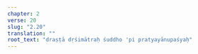 ```yaml
---
chapter: 2
verse: 20
slug: "2.20"
translation: ""
root_text: "draṣṭā dṛśimātraḥ śuddho 'pi pratyayānupaśyaḥ"
---
```


